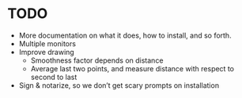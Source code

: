 # TODO

- More documentation on what it does, how to install, and so forth.
- Multiple monitors
- Improve drawing
  - Smoothness factor depends on distance
  - Average last two points, and measure distance with respect to second to last
- Sign & notarize, so we don’t get scary prompts on installation
